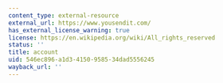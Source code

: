 ```yaml
---
content_type: external-resource
external_url: https://www.yousendit.com/
has_external_license_warning: true
license: https://en.wikipedia.org/wiki/All_rights_reserved
status: ''
title: account
uid: 546ec896-a1d3-4150-9585-34dad5556245
wayback_url: ''
---
```

